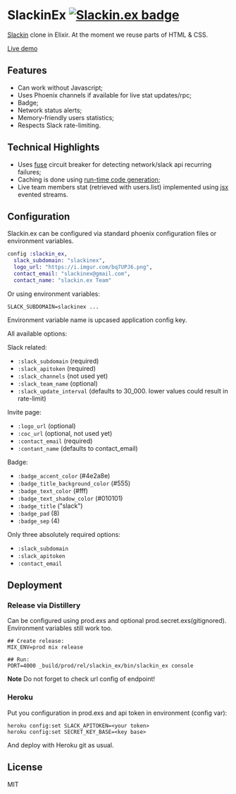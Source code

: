 # SlackinEx [![Slackin.ex badge](https://slackinex.herokuapp.com/badge.svg)](https://slackinex.herokuapp.com/)

[Slackin](https://github.com/rauchg/slackin/) clone in Elixir. At the moment we reuse parts of HTML & CSS.

[Live demo](https://slackinex.herokuapp.com/)

## Features

- Can work without Javascript;
- Uses Phoenix channels if available for live stat updates/rpc;
- Badge;
- Network status alerts;
- Memory-friendly users statistics;
- Respects Slack rate-limiting.

## Technical Highlights

- Uses [fuse](https://github.com/jlouis/fuse) circuit breaker for detecting network/slack api recurring failures;
- Caching is done using [run-time code generation](https://github.com/deadtrickster/smerl);
- Live team members stat (retrieved with users.list) implemented using [jsx](https://github.com/talentdeficit/jsx) evented streams.

## Configuration

Slackin.ex can be configured via standard phoenix configuration files
or environment variables.

```elixir
config :slackin_ex,
  slack_subdomain: "slackinex",
  logo_url: "https://i.imgur.com/bq7UPJ6.png",
  contact_email: "slackinex@gmail.com",
  contact_name: "slackin.ex Team"
```

Or using environment variables:

```
SLACK_SUBDOMAIN=slackinex ...
```

Environment variable name is upcased application config key.

All available options:

Slack related:

- `:slack_subdomain` (required)
- `:slack_apitoken` (required)
- `:slack_channels` {not used yet)
- `:slack_team_name` (optional)
- `:slack_update_interval` (defaults to 30_000. lower values could result in rate-limit)

Invite page:

- `:logo_url` (optional)
- `:coc_url` (optional, not used yet)
- `:contact_email` (required)
- `:contant_name` (defaults to contact_email)

Badge:

- `:badge_accent_color` (#4e2a8e)
- `:badge_title_background_color` (#555)
- `:badge_text_color` (#fff)
- `:badge_text_shadow_color` (#010101)
- `:badge_title` ("slack")
- `:badge_pad` (8)
- `:badge_sep` (4)

Only three absolutely required options:

- `:slack_subdomain`
- `:slack_apitoken`
- `:contact_email`

## Deployment

### Release via Distillery 

Can be configured using prod.exs and optional prod.secret.exs(gitignored).
Environment variables still work too.

```
## Create release:
MIX_ENV=prod mix release

## Run:
PORT=4000 _build/prod/rel/slackin_ex/bin/slackin_ex console

```

**Note** Do not forget to check url config of endpoint!

### Heroku

Put you configuration in prod.exs and api token in environment (config var):

```
heroku config:set SLACK_APITOKEN=<your token>
heroku config:set SECRET_KEY_BASE=<key base>
```

And deploy with Heroku git as usual.

## License
MIT
